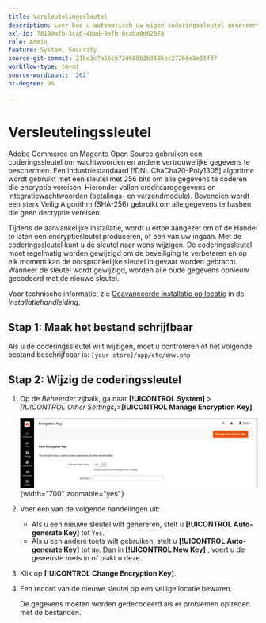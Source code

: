 ```yaml
---
title: Versleutelingssleutel
description: Leer hoe u automatisch uw eigen coderingssleutel genereert of toevoegt. Deze sleutel moet regelmatig worden gewijzigd om de beveiliging te verbeteren.
exl-id: 78190afb-3ca6-4bed-9efb-8caba0d62078
role: Admin
feature: System, Security
source-git-commit: 21be3c7a56cb72d685b2b3605bc27266e8e55f37
workflow-type: tm+mt
source-wordcount: '262'
ht-degree: 0%

---
```


# Versleutelingssleutel

Adobe Commerce en Magento Open Source gebruiken een coderingssleutel om wachtwoorden en andere vertrouwelijke gegevens te beschermen. Een industriestandaard [!DNL ChaCha20-Poly1305] algoritme wordt gebruikt met een sleutel met 256 bits om alle gegevens te coderen die encryptie vereisen. Hieronder vallen creditcardgegevens en integratiewachtwoorden (betalings- en verzendmodule). Bovendien wordt een sterk Veilig Algorithm (SHA-256) gebruikt om alle gegevens te hashen die geen decryptie vereisen.

Tijdens de aanvankelijke installatie, wordt u ertoe aangezet om of de Handel te laten een encryptiesleutel produceren, of één van uw ingaan. Met de coderingssleutel kunt u de sleutel naar wens wijzigen. De coderingssleutel moet regelmatig worden gewijzigd om de beveiliging te verbeteren en op elk moment kan de oorspronkelijke sleutel in gevaar worden gebracht. Wanneer de sleutel wordt gewijzigd, worden alle oude gegevens opnieuw gecodeerd met de nieuwe sleutel.

Voor technische informatie, zie [Geavanceerde installatie op locatie](https://experienceleague.adobe.com/docs/commerce-operations/installation-guide/advanced.html) in de _Installatiehandleiding_.

## Stap 1: Maak het bestand schrijfbaar

Als u de coderingssleutel wilt wijzigen, moet u controleren of het volgende bestand beschrijfbaar is: `[your store]/app/etc/env.php`

## Stap 2: Wijzig de coderingssleutel

1. Op de _Beheerder_ zijbalk, ga naar **[!UICONTROL System]** > _[!UICONTROL Other Settings]_>**[!UICONTROL Manage Encryption Key]**.

   ![Systeemcoderingssleutel](./assets/encryption-key.png){width="700" zoomable="yes"}

1. Voer een van de volgende handelingen uit:

   - Als u een nieuwe sleutel wilt genereren, stelt u **[!UICONTROL Auto-generate Key]** tot `Yes`.
   - Als u een andere toets wilt gebruiken, stelt u **[!UICONTROL Auto-generate Key]** tot `No`. Dan in **[!UICONTROL New Key]** , voert u de gewenste toets in of plakt u deze.

1. Klik op **[!UICONTROL Change Encryption Key]**.

1. Een record van de nieuwe sleutel op een veilige locatie bewaren.

   De gegevens moeten worden gedecodeerd als er problemen optreden met de bestanden.
